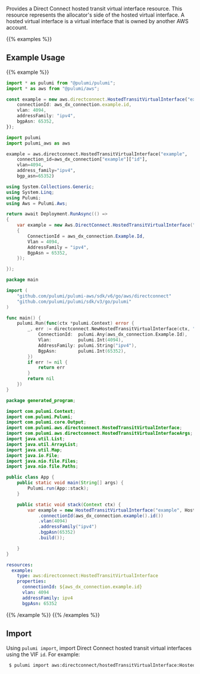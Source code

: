 Provides a Direct Connect hosted transit virtual interface resource.
This resource represents the allocator's side of the hosted virtual interface.
A hosted virtual interface is a virtual interface that is owned by another AWS account.

{{% examples %}}
## Example Usage
{{% example %}}

```typescript
import * as pulumi from "@pulumi/pulumi";
import * as aws from "@pulumi/aws";

const example = new aws.directconnect.HostedTransitVirtualInterface("example", {
    connectionId: aws_dx_connection.example.id,
    vlan: 4094,
    addressFamily: "ipv4",
    bgpAsn: 65352,
});
```
```python
import pulumi
import pulumi_aws as aws

example = aws.directconnect.HostedTransitVirtualInterface("example",
    connection_id=aws_dx_connection["example"]["id"],
    vlan=4094,
    address_family="ipv4",
    bgp_asn=65352)
```
```csharp
using System.Collections.Generic;
using System.Linq;
using Pulumi;
using Aws = Pulumi.Aws;

return await Deployment.RunAsync(() => 
{
    var example = new Aws.DirectConnect.HostedTransitVirtualInterface("example", new()
    {
        ConnectionId = aws_dx_connection.Example.Id,
        Vlan = 4094,
        AddressFamily = "ipv4",
        BgpAsn = 65352,
    });

});
```
```go
package main

import (
	"github.com/pulumi/pulumi-aws/sdk/v6/go/aws/directconnect"
	"github.com/pulumi/pulumi/sdk/v3/go/pulumi"
)

func main() {
	pulumi.Run(func(ctx *pulumi.Context) error {
		_, err := directconnect.NewHostedTransitVirtualInterface(ctx, "example", &directconnect.HostedTransitVirtualInterfaceArgs{
			ConnectionId:  pulumi.Any(aws_dx_connection.Example.Id),
			Vlan:          pulumi.Int(4094),
			AddressFamily: pulumi.String("ipv4"),
			BgpAsn:        pulumi.Int(65352),
		})
		if err != nil {
			return err
		}
		return nil
	})
}
```
```java
package generated_program;

import com.pulumi.Context;
import com.pulumi.Pulumi;
import com.pulumi.core.Output;
import com.pulumi.aws.directconnect.HostedTransitVirtualInterface;
import com.pulumi.aws.directconnect.HostedTransitVirtualInterfaceArgs;
import java.util.List;
import java.util.ArrayList;
import java.util.Map;
import java.io.File;
import java.nio.file.Files;
import java.nio.file.Paths;

public class App {
    public static void main(String[] args) {
        Pulumi.run(App::stack);
    }

    public static void stack(Context ctx) {
        var example = new HostedTransitVirtualInterface("example", HostedTransitVirtualInterfaceArgs.builder()        
            .connectionId(aws_dx_connection.example().id())
            .vlan(4094)
            .addressFamily("ipv4")
            .bgpAsn(65352)
            .build());

    }
}
```
```yaml
resources:
  example:
    type: aws:directconnect:HostedTransitVirtualInterface
    properties:
      connectionId: ${aws_dx_connection.example.id}
      vlan: 4094
      addressFamily: ipv4
      bgpAsn: 65352
```
{{% /example %}}
{{% /examples %}}

## Import

Using `pulumi import`, import Direct Connect hosted transit virtual interfaces using the VIF `id`. For example:

```sh
 $ pulumi import aws:directconnect/hostedTransitVirtualInterface:HostedTransitVirtualInterface test dxvif-33cc44dd
```
 